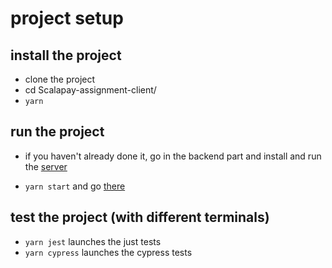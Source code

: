 # project setup 
## install the project

* clone the project
* cd Scalapay-assignment-client/
* `yarn`

## run the project

* if you haven't already done it, go in the backend part and install and run the [server](https://github.com/LGala/Scalapay-assignment-api)

* `yarn start` and go [there](http://localhost:3000)

## test the project (with different terminals)

*  `yarn jest` launches the just tests
*  `yarn cypress` launches the cypress tests
